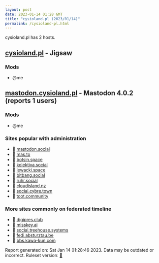 ```yaml
---
layout: post
date: 2023-01-14 01:28 GMT
title: "cysioland.pl (2023/01/14)"
permalink: /cysioland-pl.html
---
```


cysioland.pl has 2 hosts.

## [cysioland.pl](https://cysioland.pl) - Jigsaw

### Mods
 * @me

## [mastodon.cysioland.pl](https://mastodon.cysioland.pl) - Mastodon 4.0.2 (reports 1 users)

### Mods
 * @me

### Sites popular with administration

* 🐘 [mastodon.social](/mastodon-social.html)
* 🐘 [mas.to](/mas-to.html)
* 🐘 [botsin.space](/botsin-space.html)
* 🐘 [kolektiva.social](/kolektiva-social.html)
* 🐘 [lewacki.space](/lewacki-space.html)
* 🐘 [bitbang.social](/bitbang-social.html)
* 🐘 [ruhr.social](/ruhr-social.html)
* 🐘 [cloudisland.nz](/cloudisland-nz.html)
* 🐘 [social.cybre.town](/social-cybre-town.html)
* 🐘 [toot.community](/toot-community.html)

### More sites commonly on federated timeline

* 🐘 [digipres.club](/digipres-club.html)
* 🐘 [misskey.ai](/misskey-ai.html)
* 🐘 [social.treehouse.systems](/social-treehouse-systems.html)
* 🐘 [fedi.absturztau.be](/fedi-absturztau-be.html)
* 🐘 [bbs.kawa-kun.com](/bbs-kawa-kun-com.html)

Report generated on: Sat Jan 14 01:28:49 2023. Data may be outdated or incorrect.
Ruleset version: [🧁](/version-cupcake)
